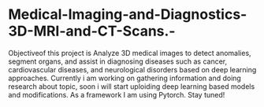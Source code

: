 # Medical-Imaging-and-Diagnostics-3D-MRI-and-CT-Scans.-
Objectiveof this project is Analyze 3D medical images to detect anomalies, segment organs, 
and assist in diagnosing diseases such as cancer, cardiovascular diseases, and 
neurological disorders based on deep learning approaches. Currently i am working on gathering information and doing research about topic, soon i will start uploiding deep learning based models and modifications. As a framework I am using Pytorch. Stay tuned!
